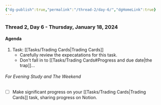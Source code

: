 ```yaml
---
{"dg-publish":true,"permalink":"/thread-2/day-6/","dgHomeLink":true}
---
```


### Thread 2, Day 6 - Thursday, January 18, 2024
#### Agenda

1. Task: [[Tasks/Trading Cards\|Trading Cards]]
	- Carefully review the expecatations for this task.
	- Don't fall in to [[Tasks/Trading Cards#Progress and due date\|the trap]]...

###### For Evening Study and The Weekend
- [ ] Make significant progress on your [[Tasks/Trading Cards\|Trading Cards]] task, sharing progress on Notion.
